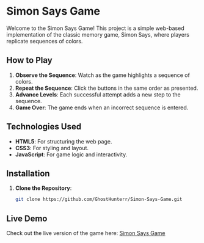 # Simon Says Game

Welcome to the Simon Says Game! This project is a simple web-based implementation of the classic memory game, Simon Says, where players replicate sequences of colors.


## How to Play

1. **Observe the Sequence**: Watch as the game highlights a sequence of colors.
2. **Repeat the Sequence**: Click the buttons in the same order as presented.
3. **Advance Levels**: Each successful attempt adds a new step to the sequence.
4. **Game Over**: The game ends when an incorrect sequence is entered.

## Technologies Used

- **HTML5**: For structuring the web page.
- **CSS3**: For styling and layout.
- **JavaScript**: For game logic and interactivity.

## Installation

1. **Clone the Repository**:
   ```bash
   git clone https://github.com/GhostHunterr/Simon-Says-Game.git

## Live Demo
Check out the live version of the game here: [Simon Says Game](https://simon-says-game-lime.vercel.app/)

